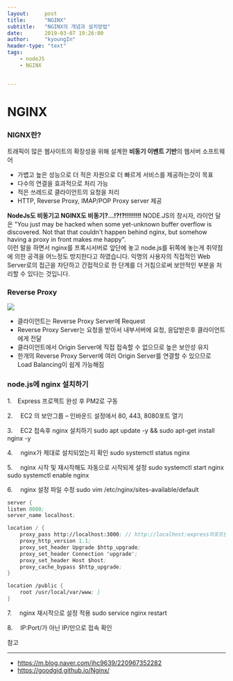 ```yaml
---
layout:     post
title:      "NGINX"
subtitle:   "NGINX의 개념과 설치방법"
date:       2019-03-07 19:26:00
author:     "kyoungIn"
header-type: "text"
tags:
    - nodeJS
    - NGINX


---
```




# NGINX



### NIGNX란?

트래픽이 많은 웹사이트의 확장성을 위해 설계한 **비동기 이벤트 기반**의 웹서버 소프트웨어

- 가볍고 높은 성능으로 더 적은 자원으로 더 빠르게 서비스를 제공하는것이 목표
- 다수의  연결을 효과적으로 처리 가능
- 적은 쓰레드로 클라이언트의 요청을 처리
- HTTP, Reverse Proxy, IMAP/POP Proxy server 제공



**NodeJs도 비동기고 NGINX도 비동기?…!?!?!!!!!!!!**
NODE.JS의 창시자, 라이언 달은
 "You just may be hacked when some yet-unknown buffer overflow is discovered. Not that that couldn't happen behind nginx, but somehow having a proxy in front makes me happy".  
이런 말을 하면서 nginx를 프록시서버로 앞단에 놓고 node.js를 뒤쪽에 놓는게 취약점에 의한 공격을 어느정도 방지한다고 하였습니다.  익명의 사용자의 직접적인 Web Server로의 접근을 차단하고 간접적으로 한 단계를 더 거침으로써 보안적인 부분을 처리할 수 있다는 것입니다.



### Reverse Proxy

![](https://goodgid.github.io/assets/img/posts/nginx_2.png)

- 클라이언트는 Reverse Proxy Server에 Request
- Reverse Proxy Server는 요청을 받아서 내부서버에 요청, 응답받은후 클라이언트에게 전달
- 클라이언트에서 Origin Server에 직접 접속할 수 없으므로 높은 보안성 유지
- 한개의 Reverse Proxy Server에 여러 Origin Server를 연결할 수 있으므로
  Load Balancing이 쉽게 가능해짐



### node.js에 nginx 설치하기

1.　Express 프로젝트 완성 후 PM2로 구동

2.　 EC2 의 보안그룹 – 인바운드 설정에서 80, 443, 8080포트 열기

3.　 EC2 접속후 nginx 설치하기 
sudo apt update -y && sudo apt-get install nginx -y

4.　 nginx가 제대로 설치되었는지 확인 
sudo systemctl status nginx



5.　 nginx 시작 및 재시작해도 자동으로 시작되게 설정 
sudo systemctl start nginx 
sudo systemctl enable nginx

6.　 nginx 설정 파일 수정
sudo vim /etc/nginx/sites-available/default

```scheme
server {
listen 8080; 
server_name localhost;

location / {
    proxy_pass http://localhost:3000; // http://localhost:express의포트번호
    proxy_http_version 1.1;
    proxy_set_header Upgrade $http_upgrade; 
    proxy_set_header Connection 'upgrade'; 
    proxy_set_header Host $host; 
    proxy_cache_bypass $http_upgrade;
}

location /public {
    root /usr/local/var/www; }
}

```

7.　 nginx 재시작으로 설정 적용 
sudo service nginx restart

8.　 IP:Port/가 아닌 IP/만으로 접속 확인



참고

---

-  https://m.blog.naver.com/jhc9639/220967352282
- https://goodgid.github.io/Nginx/

